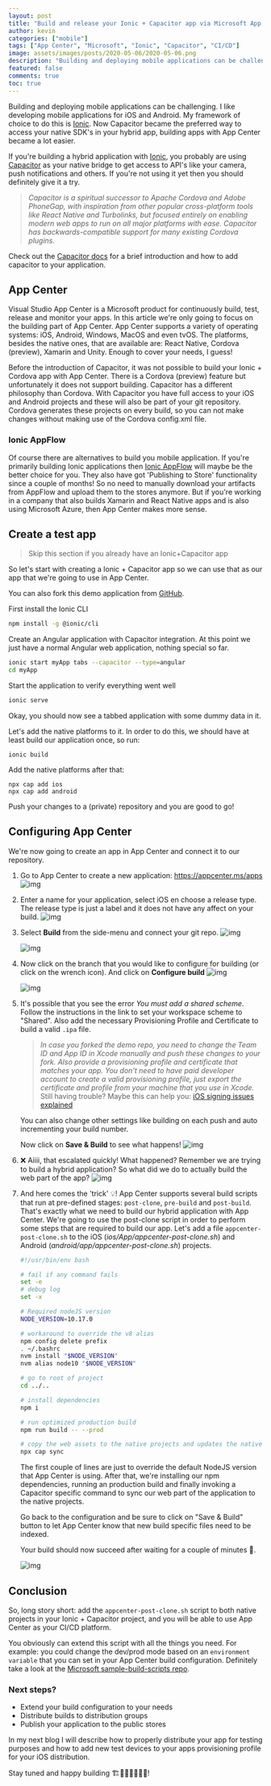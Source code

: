 ```yaml
---
layout: post
title: "Build and release your Ionic + Capacitor app via Microsoft App Center"
author: kevin
categories: ["mobile"]
tags: ["App Center", "Microsoft", "Ionic", "Capacitor", "CI/CD"]
image: assets/images/posts/2020-05-06/2020-05-06.png
description: "Building and deploying mobile applications can be challenging. Now Capacitor became the preferred way to access your native SDK's, building apps with App Center became a lot easier!"
featured: false
comments: true
toc: true
---
```


Building and deploying mobile applications can be challenging.
I like developing mobile applications for iOS and Android. My framework of choice to do this is [Ionic](https://ionicframework.com/). Now Capacitor became the preferred way to access your native SDK's in your hybrid app, building apps with App Center became a lot easier.

If you're building a hybrid application with [Ionic](https://ionicframework.com/), you probably are using [Capacitor](https://capacitor.ionicframework.com/) as your native bridge to get access to API's like your camera, push notifications and others. If you're not using it yet then you should definitely give it a try.

> _Capacitor is a spiritual successor to Apache Cordova and Adobe PhoneGap, with inspiration from other popular cross-platform tools like React Native and Turbolinks, but focused entirely on enabling modern web apps to run on all major platforms with ease. Capacitor has backwards-compatible support for many existing Cordova plugins._

Check out the [Capacitor docs](https://capacitor.ionicframework.com/docs/) for a brief introduction and how to add capacitor to your application.

## App Center

Visual Studio App Center is a Microsoft product for continuously build, test, release and monitor your apps. In this article we're only going to focus on the building part of App Center.
App Center supports a variety of operating systems: iOS, Android, Windows, MacOS and even tvOS. The platforms, besides the native ones, that are available are: React Native, Cordova (preview), Xamarin and Unity. Enough to cover your needs, I guess!

Before the introduction of Capacitor, it was not possible to build your Ionic + Cordova app with App Center. There is a Cordova (preview) feature but unfortunately it does not support building. Capacitor has a different philosophy than Cordova. With Capacitor you have full access to your iOS and Android projects and these will also be part of your git repository. Cordova generates these projects on every build, so you can not make changes without making use of the Cordova config.xml file.

### Ionic AppFlow

Of course there are alternatives to build you mobile application. If you're primarily building Ionic applications then [Ionic AppFlow](https://ionicframework.com/appflow) will maybe be the better choice for you. They also have got 'Publishing to Store' functionality since a couple of months! So no need to manually download your artifacts from AppFlow and upload them to the stores anymore.
But if you're working in a company that also builds Xamarin and React Native apps and is also using Microsoft Azure, then App Center makes more sense.

## Create a test app

> Skip this section if you already have an Ionic+Capacitor app

So let's start with creating a Ionic + Capacitor app so we can use that as our app that we're going to use in App Center.

You can also fork this demo application from [GitHub](https://github.com/Boosten/ionic-capacitor-appcenter-demo).

First install the Ionic CLI

```bash
npm install -g @ionic/cli
```

Create an Angular application with Capacitor integration. At this point we just have a normal Angular web application, nothing special so far.

```bash
ionic start myApp tabs --capacitor --type=angular
cd myApp
```

Start the application to verify everything went well

```bash
ionic serve
```

Okay, you should now see a tabbed application with some dummy data in it.

Let's add the native platforms to it. In order to do this, we should have at least build our application once, so run:

```
ionic build
```

Add the native platforms after that:

```
npx cap add ios
npx cap add android
```

Push your changes to a (private) repository and you are good to go!

## Configuring App Center

We're now going to create an app in App Center and connect it to our repository.

1. Go to App Center to create a new application: <https://appcenter.ms/apps>
   ![img](/assets/images/posts/2020-05-06/1.png)

1. Enter a name for your application, select iOS en choose a release type. The release type is just a label and it does not have any affect on your build.
   ![img](/assets/images/posts/2020-05-06/2.png)

1. Select **Build** from the side-menu and connect your git repo.
   ![img](/assets/images/posts/2020-05-06/3.png)

   ![img](/assets/images/posts/2020-05-06/4.png)

1. Now click on the branch that you would like to configure for building (or click on the wrench icon). And click on **Configure build**
   ![img](/assets/images/posts/2020-05-06/5.png)

   ![img](/assets/images/posts/2020-05-06/6.png)

1. It's possible that you see the error _You must add a shared scheme_. Follow the instructions in the link to set your workspace scheme to "Shared".
   Also add the necessary Provisioning Profile and Certificate to build a valid `.ipa` file.

   > _In case you forked the demo repo, you need to change the Team ID and App ID in Xcode manually and push these changes to your fork. Also provide a provisioning profile and certificate that matches your app. You don't need to have paid developer account to create a valid provisioning profile, just export the certificate and profile from your machine that you use in Xcode._
   > Still having trouble? Maybe this can help you: [iOS signing issues explained](https://intercom.help/appcenter/en/articles/1617765-ios-signing-issues-explained)

   You can also change other settings like building on each push and auto incrementing your build number.

   Now click on **Save & Build** to see what happens!
   ![img](/assets/images/posts/2020-05-06/7.png)

1. ❌ Aiiii, that escalated quickly!
   What happened? Remember we are trying to build a hybrid application? So what did we do to actually build the web part of the app?
   ![img](/assets/images/posts/2020-05-06/8.png)

1. And here comes the 'trick' 💡!
   App Center supports several build scripts that run at pre-defined stages: `post-clone`, `pre-build` and `post-build`. That's exactly what we need to build our hybrid application with App Center.
   We're going to use the post-clone script in order to perform some steps that are required to build our app. Let's add a file `appcenter-post-clone.sh` to the iOS (_ios/App/appcenter-post-clone.sh_) and Android (_android/app/appcenter-post-clone.sh_) projects.

   ```bash
   #!/usr/bin/env bash

   # fail if any command fails
   set -e
   # debug log
   set -x

   # Required nodeJS version
   NODE_VERSION=10.17.0

   # workaround to override the v8 alias
   npm config delete prefix
   . ~/.bashrc
   nvm install "$NODE_VERSION"
   nvm alias node10 "$NODE_VERSION"

   # go to root of project
   cd ../..

   # install dependencies
   npm i

   # run optimized production build
   npm run build -- --prod

   # copy the web assets to the native projects and updates the native plugins and dependencies based in package.json
   npx cap sync
   ```

   The first couple of lines are just to override the default NodeJS version that App Center is using.
   After that, we're installing our npm dependencies, running an production build and finally invoking a Capacitor specific command to sync our web part of the application to the native projects.

   Go back to the configuration and be sure to click on "Save & Build" button to let App Center know that new build specific files need to be indexed.

   Your build should now succeed after waiting for a couple of minutes 🎉.

   ![img](/assets/images/posts/2020-05-06/9.png)

## Conclusion

So, long story short: add the `appcenter-post-clone.sh` script to both native projects in your Ionic + Capacitor project, and you will be able to use App Center as your CI/CD platform.

You obviously can extend this script with all the things you need. For example: you could change the dev/prod mode based on an `environment variable` that you can set in your App Center build configuration.
Definitely take a look at the [Microsoft sample-build-scripts repo](https://github.com/microsoft/appcenter/tree/master/sample-build-scripts).

### Next steps?

- Extend your build configuration to your needs
- Distribute builds to distribution groups
- Publish your application to the public stores

In my next blog I will describe how to properly distribute your app for testing purposes and how to add new test devices to your apps provisioning profile for your iOS distribution.

Stay tuned and happy building 🏗👷🏻‍♂️👷🏻‍♀️!

